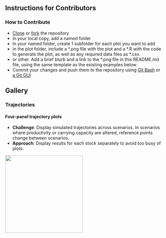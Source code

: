 ## Instructions for Contributors

### How to Contribute
* [Clone](https://help.github.com/articles/cloning-a-repository/) or [fork](https://help.github.com/articles/fork-a-repo/) the repository
* In your local copy, add a named folder
* In your named folder, create 1 subfolder for each plot you want to add
* In the plot folder, include a *.png file with the plot and a *.R with the code to generate the plot, as well as any required data files as *.csv.
* or other. Add a brief blurb and a link to the *.png file in this README.md file, using the same template as the existing examples below.
* Commit your changes and push them to the repository using [Git Bash](https://dont-be-afraid-to-commit.readthedocs.io/en/latest/git/commandlinegit.html) or
[a Git GUI](https://git-scm.com/book/en/v2/Appendix-A%3A-Git-in-Other-Environments-Graphical-Interfaces)


## Gallery


### Trajectories


#### Four-panel trajectory plots

* **Challenge**: Display simulated trajectories across scenarios. In scenarios where productivity or carrying capacity are altered, reference points change between scenarios.
* **Approach**: Display results for each stock separately to avoid too busy of plots. 

<p float="left">

<img src="https://github.com/brookemdavis/Salmon_MSE_Figure_Gallery/blob/master/Salmon%20MSE/Four-panel%20Trajectories/4PanelEsc.png" width="250" height="250"> 


</p>



